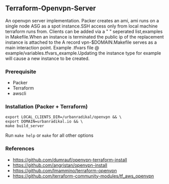 ## Terraform-Openvpn-Server 

An openvpn server implementation. Packer creates an ami, ami runs on a single node ASG as a spot instance.SSH access only from local machine terraform runs from. Clients can be added via a " " seperated list,examples in Makefile.When an instance is terminated the public ip of the replacement instance is attached to the A record vpn-$DOMAIN.Makefile serves as a main interaction point. Example .tfvars file @ example/variables.tfvars_example.Updating the instance type for example will cause a new instance to be created. 

### Prerequisite 
- Packer 
- Terraform 
- awscli 

### Installation (Packer + Terraform)
```
export LOCAL_CLIENTS_DIR=/urbanradikal/openvpn && \
export DOMAIN=urbanradikal.io && \
make build_server 

```

Run `make help` or `make` for all other options



### References 
- https://github.com/dumrauf/openvpn-terraform-install
- https://github.com/angristan/openvpn-install
- https://github.com/lmammino/terraform-openvpn
- https://github.com/terraform-community-modules/tf_aws_openvpn